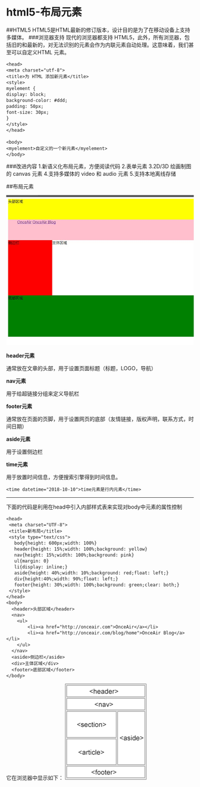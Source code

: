 html5-布局元素
===================

##HTML5
HTML5是HTML最新的修订版本，设计目的是为了在移动设备上支持多媒体。
###浏览器支持
现代的浏览器都支持 HTML5，此外，所有浏览器，包括旧的和最新的，对无法识别的元素会作为内联元素自动处理。这意味着，我们甚至可以自定义HTML 元素。

    <head>
    <meta charset="utf-8">
    <title>为 HTML 添加新元素</title>
    <style>
    myelement {
	display: block;
	background-color: #ddd;
	padding: 50px;
	font-size: 30px;
    } 
    </style> 
    </head>

    <body>
    <myelement>自定义的一个新元素</myelement>
    </body>

###改进内容
1.新语义化布局元素，方便阅读代码
2.表单元素
3.2D/3D 绘画制图的 canvas 元素
4.支持多媒体的 video 和 audio 元素
5.支持本地离线存储


##布局元素

![](./相关文件/14.jpg)

**header元素**

通常放在文章的头部，用于设置页面标题（标题，LOGO，导航）

**nav元素**

用于给超链接分组来定义导航栏

**footer元素**

通常放在页面的页脚，用于设置网页的底部（友情链接，版权声明，联系方式，时间日期）



**aside元素**

用于设置侧边栏

**time元素**

用于放置时间信息，方便搜索引擎得到时间信息。

    <time datetime="2018-10-10">time元素是行内元素</time>


----------

下面的代码是利用在head中引入内部样式表来实现对body中元素的属性控制

    <head>
	 <meta charset="UTF-8">
	 <title>新布局</title>
	 <style type="text/css">
	   body{height: 600px;width: 100%}
	   header{height: 15%;width: 100%;background: yellow}
	   nav{height: 15%;width: 100%;background: pink}
	   ul{margin: 0}
	   li{display: inline;}
	   aside{height: 40%;width: 10%;background: red;float: left;}
	   div{height:40%;width: 90%;float: left;}
	   footer{height: 30%;width: 100%;background: green;clear: both;}
     </style>
    </head>
    <body>
	  <header>头部区域</header>
	  <nav>
		<ul>
			<li><a href="http://onceair.com">OnceAir</a></li>
			<li><a href="http://onceair.com/blog/home">OnceAir Blog</a></li>
		</ul>
	  </nav>
	  <aside>侧边栏</aside>
	  <div>主体区域</div>
	  <footer>底部区域</footer>
    </body>
它在浏览器中显示如下：
![](./相关文件/14.2.gif)